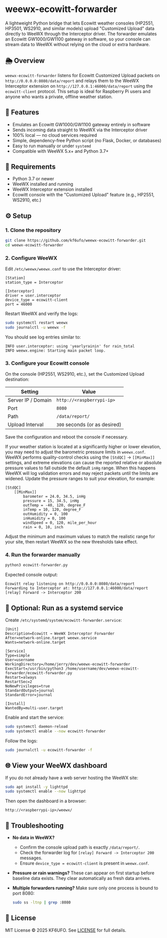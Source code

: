 # weewx-ecowitt-forwarder

A lightweight Python bridge that lets Ecowitt weather consoles (HP2551, HP3501, WS2910, and similar models) upload "Customized Upload" data directly to WeeWX through the Interceptor driver. The forwarder emulates an Ecowitt GW1000/GW1100 gateway in software, so your console can stream data to WeeWX without relying on the cloud or extra hardware.

## 🌦️ Overview

`weewx-ecowitt-forwarder` listens for Ecowitt Customized Upload packets on `http://0.0.0.0:8080/data/report` and relays them to the WeeWX Interceptor extension on `http://127.0.0.1:46000/data/report` using the `ecowitt-client` protocol. This setup is ideal for Raspberry Pi users and anyone who wants a private, offline weather station.

## 🚀 Features

- Emulates an Ecowitt GW1000/GW1100 gateway entirely in software
- Sends incoming data straight to WeeWX via the Interceptor driver
- 100% local — no cloud services required
- Simple, dependency-free Python script (no Flask, Docker, or databases)
- Easy to run manually or under `systemd`
- Compatible with WeeWX 5.x+ and Python 3.7+

## 🧰 Requirements

- Python 3.7 or newer
- WeeWX installed and running
- WeeWX Interceptor extension installed
- Ecowitt console with the "Customized Upload" feature (e.g., HP2551, WS2910, etc.)

## ⚙️ Setup

### 1. Clone the repository

```bash
git clone https://github.com/kf6ufo/weewx-ecowitt-forwarder.git
cd weewx-ecowitt-forwarder
```

### 2. Configure WeeWX

Edit `/etc/weewx/weewx.conf` to use the Interceptor driver:

```
[Station]
station_type = Interceptor

[Interceptor]
driver = user.interceptor
device_type = ecowitt-client
port = 46000
```

Restart WeeWX and verify the logs:

```bash
sudo systemctl restart weewx
sudo journalctl -u weewx -f
```

You should see log entries similar to:

```
INFO user.interceptor: using 'yearlyrainin' for rain_total
INFO weewx.engine: Starting main packet loop.
```

### 3. Configure your Ecowitt console

On the console (HP2551, WS2910, etc.), set the Customized Upload destination:

| Setting              | Value                          |
| -------------------- | ------------------------------ |
| Server IP / Domain   | `http://<raspberrypi-ip>`      |
| Port                 | `8080`                         |
| Path                 | `/data/report/`                |
| Upload Interval      | `300` seconds (or as desired)  |

Save the configuration and reboot the console if necessary.

If your weather station is located at a significantly higher or lower elevation, you may need to adjust the barometric pressure limits in `weewx.conf`. WeeWX performs quality-control checks using the `[StdQC]` → `[[MinMax]]` settings, and extreme elevations can cause the reported relative or absolute pressure values to fall outside the default `inHg` range. When this happens WeeWX will log validation errors and may reject packets until the limits are widened. Update the pressure ranges to suit your elevation, for example:

```
[StdQC]
    [[MinMax]]
        barometer = 24.0, 34.5, inHg
        pressure = 15, 34.5, inHg
        outTemp = -40, 120, degree_F
        inTemp = 10, 120, degree_F
        outHumidity = 0, 100
        inHumidity = 0, 100
        windSpeed = 0, 120, mile_per_hour
        rain = 0, 10, inch
```

Adjust the minimum and maximum values to match the realistic range for your site, then restart WeeWX so the new thresholds take effect.

### 4. Run the forwarder manually

```bash
python3 ecowitt-forwarder.py
```

Expected console output:

```
Ecowitt relay listening on http://0.0.0.0:8080/data/report
Forwarding to Interceptor at: http://127.0.0.1:46000/data/report
[relay] Forward -> Interceptor 200
```

## 🔁 Optional: Run as a systemd service

Create `/etc/systemd/system/ecowitt-forwarder.service`:

```
[Unit]
Description=Ecowitt → WeeWX Interceptor Forwarder
After=network-online.target weewx.service
Wants=network-online.target

[Service]
Type=simple
User=username
WorkingDirectory=/home/jerry/dev/weewx-ecowitt-forwarder
ExecStart=/usr/bin/python3 /home/username/dev/weewx-ecowitt-forwarder/ecowitt-forwarder.py
Restart=always
RestartSec=2
NoNewPrivileges=true
StandardOutput=journal
StandardError=journal

[Install]
WantedBy=multi-user.target
```

Enable and start the service:

```bash
sudo systemctl daemon-reload
sudo systemctl enable --now ecowitt-forwarder
```

Follow the logs:

```bash
sudo journalctl -u ecowitt-forwarder -f
```

## 🌐 View your WeeWX dashboard

If you do not already have a web server hosting the WeeWX site:

```bash
sudo apt install -y lighttpd
sudo systemctl enable --now lighttpd
```

Then open the dashboard in a browser:

```
http://<raspberrypi-ip>/weewx/
```

## 🧪 Troubleshooting

- **No data in WeeWX?**
  - Confirm the console upload path is exactly `/data/report/`.
  - Check the forwarder log for `[relay] Forward -> Interceptor 200` messages.
  - Ensure `device_type = ecowitt-client` is present in `weewx.conf`.
- **Pressure or rain warnings?** These can appear on first startup before baseline data exists. They clear automatically as fresh data arrives.
- **Multiple forwarders running?** Make sure only one process is bound to port 8080:

  ```bash
  sudo ss -ltnp | grep :8080
  ```

## 📜 License

MIT License © 2025 KF6UFO. See [LICENSE](LICENSE) for full details.
